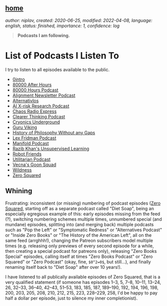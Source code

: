 [home](./index.md)
-------------------

*author: niplav, created: 2020-06-25, modified: 2022-04-08, language: english, status: finished, importance: 1, confidence: log*

> __Podcasts I am following.__

List of Podcasts I Listen To
=============================

I try to listen to all episodes available to the public.

* [0intro](https://0intro.dev/)
* [80000 After Hours](https://80000hours.org/after-hours-podcast/)
* [80000 Hours Podcast](https://80000hours.org/podcast/)
* [Alignment Newsletter Podcast](https://alignment-newsletter.libsyn.com/)
* [Alternativlos](https://alternativlos.org/)
* [AI X-risk Research Podcast](https://axrp.net)
* [Chaos Radio Express](https://cre.fm/)
* [Clearer Thinking Podcast](https://clearerthinkingpodcast.com)
* [Cryonics Underground](https://www.cryonicsunderground.com)
* [Guru Viking](https://www.guruviking.com/)
* [History of Philosophy Without any Gaps](https://historyofphilosophy.net/)
* [Lex Fridman Podcast](https://lexfridman.com/podcast)
* [Manifold Podcast](https://manifold1.com)
* [Razib Khan's Unsupervised Learning](https://razib.substack.com)
* [Robot Friends](https://soundcloud.com/user-557955426)
* [Utilitarian Podcast](https://anchor.fm/utilitarian)
* [Vecna's Goon Squad](https://anchor.fm/cassius-vecna/)
* [Wildness](https://www.wildanimalinitiative.org/wildness)
* [Zero Squared](https://dietsoap.podomatic.com/)

Whining
--------

Frustrating: inconsistent (or missing) numbering of podcast episodes
([Zero Squared](https://dietsoap.podomatic.com/), starting off as a
separate podcast called "Diet Soap", being an especially egregious
example of this: early episodes missing from the feed (?), switching
numbering schemes multiple times, unnumbered special (and mundane)
episodes, splitting into (and merging back) multiple podcasts such as
"Pop the Left" or "Symptomatic Redness" or "Alternatives Podcast" or
"Inside Zero Books" or "The History of the American Left", all on the
same feed (arrghhh!), changing the Patreon subscribers model multiple
times (e.g. releasing only previews of every second episode for a while,
then creating a special podcast for patreons only), releasing "Zero
Books Special" episodes, calling itself at times "Zero Books Podcast" or
"Zero Squared" or "Zero Podcast" (okay, fine, `$0^2=0$`, but still…),
and finally renaming itself back to "Diet Soap" after over 10 years!).

I have listened to all publically available episodes of Zero Squared,
that is a very qualified statement (if someone has episodes 1–3, 5,
7–8, 10–11, 13–24, 26, 32–33, 36–40, 42–43, 51–53, 183,
185, 187, 189–190, 192, 194, 196, 198, 200, 203, 205, 208, 210, 212,
215, 223, 228–229, 258, I'd be happy to pay half a dollar per episode,
just to silence my inner completionist).
